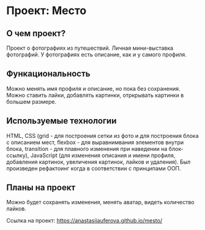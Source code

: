 # Проект: Место

## О чем проект?

Проект о фотографиях из путешествий. Личная мини-выставка фотографий. У фотографиях есть описание, как и у самого профиля.

## Функациональность
Можно менять имя профиля и описание, но пока без сохранения. Можно ставить лайки, добавлять картинки, отркрывать картинки в большем размере.

## Используемые технологии
HTML, CSS (grid - для построения сетки из фото и для построения блока с описанием мест, flexbox - для выравнимвания элементов внутри блока, transition - для плавного изменения при наведении на блок-ссылку), JavaScript (для изменения описания и имени профиля, добавления картинок, увеличения картинок, лайков и удаления). Был произведен рефактоинг когда в соответствии с принципами ООП.

## Планы на проект

Можно будет сохранять изменения, менять аватар, видеть количество лайков.

Ссылка на проект: https://anastasiiauferova.github.io/mesto/ 
